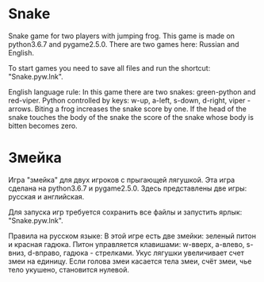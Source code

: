 ﻿# Snake
Snake game for two players with jumping frog.  This game is made on python3.6.7 and pygame2.5.0.  There are two games here: Russian and English.

To start games you need to save all files and run the shortcut: "Snake.pyw.lnk".

English language rule:     In this game there are two snakes: green-python and red-viper.     Python controlled by keys: w-up, a-left, s-down, d-right, viper - arrows.     Biting a frog increases the snake score by one.     If the head of the snake touches the body of the snake the score of the snake whose body is bitten becomes zero.

# Змейка
Игра "змейка" для двух игроков с прыгающей лягушкой. Эта игра сделана на python3.6.7 и pygame2.5.0. Здесь представлены две игры: русская и английская.

Для запуска игр требуется сохранить все файлы и запустить ярлык: "Snake.pyw.lnk".

Правила на русском языке: В этой игре есть две змейки: зеленый питон и красная гадюка. Питон управляется клавишами: w-вверх, a-влево, s-вниз, d-вправо, гадюка - стрелками. Укус лягушки увеличивает счет змеи на единицу. Если голова змеи касается тела змеи, счёт змеи, чье тело укушено, становится нулевой.
